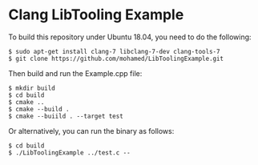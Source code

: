 # Clang LibTooling Example

To build this repository under Ubuntu 18.04, you need to do the following:

	$ sudo apt-get install clang-7 libclang-7-dev clang-tools-7
	$ git clone https://github.com/mohamed/LibToolingExample.git

Then build and run the Example.cpp file:

	$ mkdir build
	$ cd build
	$ cmake ..
	$ cmake --build .
	$ cmake --buiild . --target test

Or alternatively, you can run the binary as follows:

	$ cd build
	$ ./LibToolingExample ../test.c --
